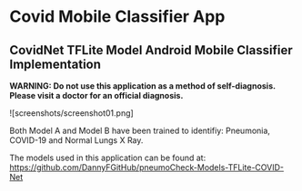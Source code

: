 # Covid Mobile Classifier App
## CovidNet TFLite Model Android Mobile Classifier Implementation

__WARNING: Do not use this application as a method of self-diagnosis. Please visit a doctor for an official diagnosis.__

![screenshots/screenshot01.png]

Both Model A and Model B have been trained to identifiy: Pneumonia, COVID-19 and Normal Lungs X Ray.


The models used in this application can be found at:
https://github.com/DannyFGitHub/pneumoCheck-Models-TFLite-COVID-Net
